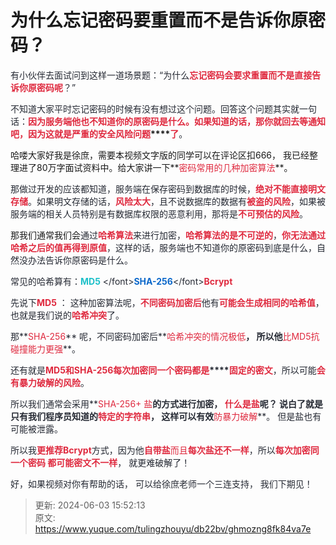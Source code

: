 # 为什么忘记密码要重置而不是告诉你原密码？

<font style="color:rgb(37, 41, 51);">有小伙伴去面试问到这样一道场景题：“为什么</font>**<font style="color:#DF2A3F;">忘记密码会要求重置而不是直接告诉你原密码呢</font>**<font style="color:rgb(37, 41, 51);">？”</font>

<font style="color:rgb(37, 41, 51);">不知道大家平时忘记密码的时候有没有想过这个问题。回答这个问题其实就一句话：</font>**<font style="color:#DF2A3F;">因为服务端他也不知道</font>****<font style="color:#DF2A3F;">你的原密码是什么。如果知道的话，</font>****<font style="color:#DF2A3F;">那你就回去等通知吧</font>****<font style="color:#DF2A3F;">，因为这就是严重的</font>****<font style="color:#DF2A3F;">安全风险问题</font>****<font style="color:#DF2A3F;">了</font>**<font style="color:rgb(37, 41, 51);">。</font>



哈喽大家好我是徐庶，需要本视频文字版的同学可以在评论区扣666， 我已经整理进了80万字面试资料中。给大家讲一下**<font style="color:#DF2A3F;">密码常用的几种加密算法</font>**。



<font style="color:rgb(37, 41, 51);">那做过开发的应该都知道，服务端在保存密码到数据库的时候，</font>**<font style="color:#DF2A3F;">绝对不能直接明文存储</font>**<font style="color:rgb(37, 41, 51);">。如果明文存储的话，</font>**<font style="color:#DF2A3F;">风险太大</font>**<font style="color:rgb(37, 41, 51);">，且不说数据库的数据有</font>**<font style="color:#DF2A3F;">被盗的风险</font>**<font style="color:rgb(37, 41, 51);">，如果被服务端的相关人员特别是有数据库权限的恶意利用，那将是</font>**<font style="color:#DF2A3F;">不可预估的风险</font>**<font style="color:rgb(37, 41, 51);">。</font>**<font style="color:rgb(0, 0, 0);"> </font>**

 

 



那我们通常我们会<font style="color:rgb(37, 41, 51);">通过</font>**<font style="color:#DF2A3F;">哈希算法</font>**<font style="color:rgb(37, 41, 51);">来进行加密，</font>**<font style="color:#DF2A3F;">哈希算法的是不可逆的</font>**<font style="color:rgb(37, 41, 51);">，</font>**<font style="color:#DF2A3F;">你无法通过哈希之后的值再得到原值</font>**<font style="color:rgb(37, 41, 51);">，这样的话，服务端也不知道你的原密码到底是什么，自然没办法告诉你原密码是什么。</font>

<font style="color:rgb(37, 41, 51);">常见的哈希算有：</font>**<font style="color:#1DC0C9;">MD5</font>**<font style="color:rgb(37, 41, 51);"> \</font>**<font style="color:#0C68CA;">SHA-256</font>**<font style="color:rgb(37, 41, 51);">\</font>**<font style="color:#DF2A3F;">Bcrypt </font>**<font style="color:rgb(37, 41, 51);"> </font>

<font style="color:rgb(37, 41, 51);"></font>

<font style="color:rgb(37, 41, 51);"></font>

<font style="color:rgb(37, 41, 51);">先说下</font>**<font style="color:#DF2A3F;">MD5</font>**<font style="color:rgb(37, 41, 51);">  ： 这种加密算法呢，</font>**<font style="color:#DF2A3F;">不同密码加密后</font>**<font style="color:rgb(37, 41, 51);">他有</font>**<font style="color:#DF2A3F;">可能会生成相同的哈希值</font>**<font style="color:rgb(37, 41, 51);">，也就是我们说的</font>**<font style="color:#DF2A3F;">哈希冲突</font>**<font style="color:rgb(37, 41, 51);">了。</font>

那**<font style="color:#DF2A3F;">SHA-256</font>** 呢，不同密码加密后**<font style="color:#DF2A3F;">哈希冲突的情况极低</font>**，  所以他**<font style="color:#DF2A3F;">比MD5抗碰撞能力更强</font>**。



<font style="color:rgb(37, 41, 51);">还有就是</font>**<font style="color:#DF2A3F;">MD5和SHA-256每次加密同一个密码都是</font>****<font style="color:#DF2A3F;">固定的密文</font>**<font style="color:rgb(37, 41, 51);">，所以可能</font>**<font style="color:#DF2A3F;">会有暴力破解的风险</font>**<font style="color:rgb(37, 41, 51);">。</font>

<font style="color:rgb(37, 41, 51);"></font>

所以我们通常会采用**<font style="color:#DF2A3F;">SHA-256+ 盐</font>**的方式进行加密， **<font style="color:#DF2A3F;"> 什么是盐</font>**呢？  说白了就是只有我们程序员知道的**<font style="color:#DF2A3F;">特定的字符串</font>**<font style="color:rgb(37, 41, 51);">，  这样可以有效</font>**<font style="color:#DF2A3F;">防暴力破解</font>**<font style="color:rgb(37, 41, 51);">。  但是盐也有可能被泄露。</font>

**<font style="color:#DF2A3F;"></font>**

<font style="color:rgb(37, 41, 51);">所以我</font>**<font style="color:#DF2A3F;">更推荐Bcrypt</font>**<font style="color:rgb(37, 41, 51);">方式，因为他</font>**<font style="color:#DF2A3F;">自带盐</font>**<font style="color:#DF2A3F;">而且</font>**<font style="color:#DF2A3F;">每次盐还不一样</font>**<font style="color:rgb(37, 41, 51);">，所以</font>**<font style="color:#DF2A3F;">每次加密同一个密码 都可能密文不一样</font>**<font style="color:rgb(37, 41, 51);">， 就更难破解了！   </font>

<font style="color:rgb(37, 41, 51);"></font>

<font style="color:rgb(37, 41, 51);">好，如果视频对你有帮助的话， 可以给徐庶老师一个三连支持， 我们下期见！</font>







> 更新: 2024-06-03 15:52:13  
> 原文: <https://www.yuque.com/tulingzhouyu/db22bv/ghmozng8fk84va7e>